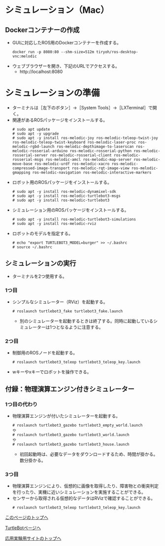 # シミュレーション（Mac）

## Dockerコンテナーの作成
- GUIに対応したROS用のDockerコンテナーを作成する。
  ```
  docker run -p 8080:80 --shm-size=512m tiryoh/ros-desktop-vnc:melodic
  ```
- ウェブブラウザーを開き、下記のURLでアクセスする。
  - http://localhost:8080

# シミュレーションの準備
- ターミナルは［左下のボタン］→［System Tools］→［LXTerminal］で開く。
- 関連があるROSパッケージをインストールする。
  ```
  # sudo apt update
  # sudo apt -y upgrade
  # sudo apt -y install ros-melodic-joy ros-melodic-teleop-twist-joy ros-melodic-teleop-twist-keyboard ros-melodic-laser-proc ros-melodic-rgbd-launch ros-melodic-depthimage-to-laserscan ros-melodic-rosserial-arduino ros-melodic-rosserial-python ros-melodic-rosserial-server ros-melodic-rosserial-client ros-melodic-rosserial-msgs ros-melodic-amcl ros-melodic-map-server ros-melodic-move-base ros-melodic-urdf ros-melodic-xacro ros-melodic-compressed-image-transport ros-melodic-rqt-image-view ros-melodic-gmapping ros-melodic-navigation ros-melodic-interactive-markers
  ```
- ロボット用のROSパッケージをインストールする。
  ```
  # sudo apt -y install ros-melodic-dynamixel-sdk
  # sudo apt -y install ros-melodic-turtlebot3-msgs
  # sudo apt -y install ros-melodic-turtlebot3
  ```
- シミュレーション用のROSパッケージをインストールする。
  ```
  # sudo apt -y install ros-melodic-turtlebot3-simulations
  # sudo apt -y install ros-melodic-rviz
  ```
- ロボットのモデルを指定する。
  ```
  # echo "export TURTLEBOT3_MODEL=burger" >> ~/.bashrc
  # source ~/.bashrc
  ```

## シミュレーションの実行
- ターミナルを2つ使用する。

### 1つ目
- シンプルなシミュレーター（RViz）を起動する。
  ```
  # roslaunch turtlebot3_fake turtlebot3_fake.launch
  ```
  - 別のシミュレーターを起動するときは終了する。同時に起動しているシミュレーターは1つとなるように注意する。

### 2つ目
- 制御用のROSノードを起動する。
  ```
  # roslaunch turtlebot3_teleop turtlebot3_teleop_key.launch
  ```
- wキーやxキーでロボットを操作できる。

## 付録：物理演算エンジン付きシミュレーター
### 1つ目の代わり
- 物理演算エンジンが付いたシミュレーターを起動する。
  ```
  # roslaunch turtlebot3_gazebo turtlebot3_empty_world.launch
  や
  # roslaunch turtlebot3_gazebo turtlebot3_world.launch
  や
  # roslaunch turtlebot3_gazebo turtlebot3_house.launch
  ```
  - 初回起動時は、必要なデータをダウンロードするため、時間が掛かる。数分掛かる。

### 3つ目
- 物理演算エンジンにより、仮想的に画像を取得したり、障害物との衝突判定を行ったり、実機に近いシミュレーションを実施することができる。
- センサーから取得される仮想的なデータはRVizで確認することができる。
  ```
  # roslaunch turtlebot3_teleop turtlebot3_teleop_key.launch
  ```

[このページのトップへ](#)

[TurtleBotページへ](https://stl-apu.github.io/advanced_experiment_2021/ros_turtlebot)

[応用実験用サイトのトップへ](https://stl-apu.github.io/advanced_experiment_2021/)
